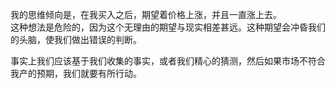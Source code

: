 我的思维倾向是，在我买入之后，期望着价格上涨，并且一直涨上去。  
这种想法是危险的，因为这个无理由的期望与现实相差甚远。这种期望会冲昏我们的头脑，使我们做出错误的判断。

事实上我们应该基于我们收集的事实，或者我们精心的猜测，然后如果市场不符合我产的预期，我们就要有所行动。